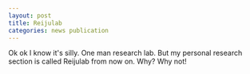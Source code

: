 ```yaml
---
layout: post
title: Reijulab
categories: news publication
---
```

Ok ok I know it's silly. One man research lab. But my personal research section is called Reijulab from now on. Why? Why not!

<!--more-->
